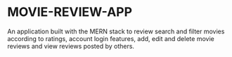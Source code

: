 # MOVIE-REVIEW-APP
An application built with the MERN stack to review search and filter movies according to ratings, account login features, add, edit and delete movie reviews and view reviews posted by others.